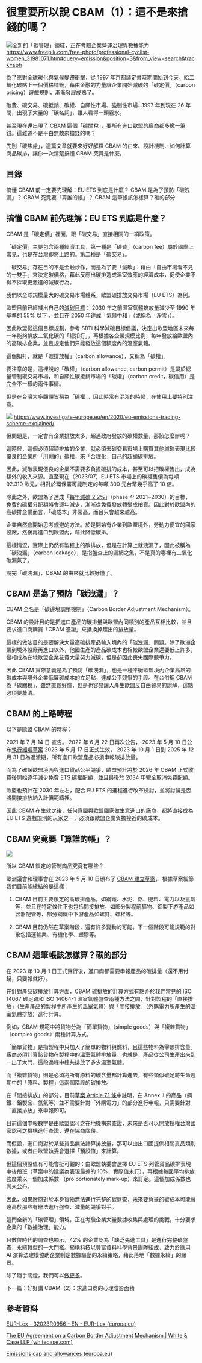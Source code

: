 # 很重要所以說 CBAM（1）：這不是來搶錢的嗎？
![全新的「碳管理」領域，正在考驗企業營運治理與數據能力](../005-Files/Pasted%20image%2020230716190624.png)
https://www.freepik.com/free-photo/professional-cyclist-women_31981071.htm#query=emission&position=3&from_view=search&track=sph

為了應對全球暖化與氣候變遷衝擊，從 1997 年京都議定書時期開始到今天，給二氧化碳貼上一個價格標籤，藉由金融的力量讓企業開始減碳的「碳定價」（carbon pricing）遊戲規則，漸漸發展成熟了。

碳費、碳交易、碳抵銷、碳權、自願性市場、強制性市場...1997 年到現在 26 年間，出現了大量的「碳名詞」，讓人看得一頭霧水。

甚至現在還出現了 CBAM 這個「碳關稅」，要所有進口歐盟的廠商都多繳一筆錢。這難道不是平白無故來搶錢的嗎？

先別「碳焦慮」，這篇文章就要來好好解釋 CBAM 的由來、設計機制、如何計算商品碳排，讓你一次清楚搞懂 CBAM 究竟是什麼。

## 目錄

搞懂 CBAM 前一定要先理解：EU ETS 到底是什麼？
CBAM 是為了預防「碳洩漏」？
CBAM 究竟要「算誰的帳」？
CBAM 這筆帳該怎樣算？碳的部分

## 搞懂 CBAM 前先理解：EU ETS 到底是什麼？

CBAM 是「碳定價」裡面，跟「碳交易」直接相關的一項政策。

「碳定價」主要包含兩種經濟工具，第一種是「碳費」（carbon fee）屬於國際上常見，也是在台灣即將上路的。第二種是「碳交易」。

「碳交易」存在目的不是金融炒作，而是為了要「減碳」：藉由「自由市場看不見的一雙手」來決定碳價格，藉此反應出碳排造成溫室效應的經濟成本，促使企業不得不採取更激進的減碳行為。

我們以全球規模最大的碳交易市場體系，歐盟碳排放交易市場（EU ETS）為例。

歐盟目前已經喊出自己的[減碳目標](https://climate.ec.europa.eu/eu-action/european-green-deal/2030-climate-target-plan_en)： 2030 年之前溫室氣體排放量減少至 1990 年基準的 55% 以下 ，並且在 2050 年達成「氣候中和」（或稱為「淨零」）。

因此歐盟從這個目標規劃，參考 SBTi 科學減碳目標倡議，決定出歐盟地區未來每一年能夠排放二氧化碳的「總扣打」，再根據各企業規模比例，每年發放給歐盟內的高碳排企業，並且規定他們只能發放這個額度內的溫室氣體。

這個扣打，就是「碳排放權」（carbon allowance），又稱為「碳權」。

要注意的是，這裡說的「碳權」（carbon allowance, carbon permit）是屬於總量管制碳交易市場，和自願性碳抵銷市場的「碳權」（carbon credit，碳信用）是完全不一樣的兩件事情。

但是在台灣大多翻譯皆稱為「碳權」，因此時常有混淆的時候，在使用上要特別注意。

![](../005-Files/Pasted%20image%2020230712151655.png)
https://www.investigate-europe.eu/en/2020/eu-emissions-trading-scheme-explained/

但問題是，一定會有企業排放太多，超過政府發放的碳權數量，那該怎麼辦呢？

這時候，這個必須超額排放的企業，就必須去碳交易市場上購買其他減碳表現比較優良的企業所「用剩的」碳權，來「合理化」自己的超額碳排放。

因此，減碳表現優良的企業不需要多負擔碳排的成本，甚至可以把碳權售出，成為額外的收入來源。直至現在（2023/07）EU ETS 市場上的碳權售價為每噸 92.310 歐元，相對於環保署可能制定的每噸 300 元台幣幾乎高了 10 倍。

除此之外，歐盟為了達成「[每年減碳 2.2%](https://climate.ec.europa.eu/eu-action/eu-emissions-trading-system-eu-ets/emissions-cap-and-allowances_en)」（phase 4: 2021~2030）的目標，免費的碳權分配額將會逐年減少，漸漸從免費發放轉變成拍賣。因此對於歐盟內的高碳排企業而言，「碳成本」非常高，而且只會越來越高。

企業自然會開始思考規避的方法。於是開始有企業到歐盟境外，勞動力便宜的國家設廠，然後再進口到歐盟內，藉此降低碳排。

這樣情況，實際上仍然有製程上的碳排放，但是在計算上就洩漏了，因此被稱為「碳洩漏」（carbon leakage），是指盤查上的漏網之魚，不是真的哪裡有二氧化碳漏氣了。

說完「碳洩漏」，CBAM 的由來就比較好懂了。

## CBAM 是為了預防「碳洩漏」？

CBAM 全名是「碳邊境調整機制」（Carbon Border Adjustment Mechanism）。

CBAM 的設計目的是把進口產品的碳排量與歐盟內同類別的產品互相比較，並且要求進口商購買「CBAM 憑證」來抵換掉超出的排放量。

這樣的做法目的是要解決大量高碳排產品輸入境內的「碳洩漏」問題。除了歐洲企業到境外設廠再進口以外，他國生產的產品碳成本也相較歐盟企業還要低上許多，變相成為在地歐盟企業花費大量努力減碳，但是卻因此喪失國際競爭力。

因此 CBAM 實際意義是為了預防「碳洩漏」，也是一種平衡歐盟境內企業高昂的碳成本與境外企業低廉碳成本的立足點，達成公平競爭的手段。在台俗稱 CBAM 為「碳關稅」，雖然直觀好懂，但是也容易讓人產生歐盟反自由貿易的誤解，這點必須要釐清。


## CBAM 的上路時程

以下是歐盟 CBAM 的時程：

2021 年 7 月 14 日 宣告。
2022 年 6 月 22 日再次公告， 
2023 年 5 月 10 日公布[執行細項草案](https://eur-lex.europa.eu/eli/reg/2023/956/oj)
2023 年 5 月 17 日正式生效，
2023 年 10 月 1 日到 2025 年 12 月 31 日為過渡期，所有進口歐盟產品必須申報碳排放量。

而為了確保歐盟境內與進口貨品公平競爭，歐盟預計將於 2026 年 CBAM 正式收費後開始逐年減少免費 ETS 碳權配額，並且最後於 2034 年完全取消免費配額。

歐盟也預計在 2030 年左右，配合 EU ETS 的進程進行改革檢討，並將討論是否將間接排放納入計價範疇裡。

因此 CBAM 在生效之後，任何意圖與歐盟國家做生意進口的廠商，都將直接成為 EU ETS 遊戲規則的玩家之一，必須跟歐盟企業負擔接近的碳成本。

## CBAM 究竟要「算誰的帳」？
![](../005-Files/截圖%202023-07-17%20上午9.59.12.png)

所以 CBAM 鎖定的管制商品究竟有哪些？

歐洲議會和理事會在 2023 年 5 月 10 日頒布了 [CBAM 建立草案](https://eur-lex.europa.eu/eli/reg/2023/956/oj)， 根據草案細節我們目前能總結的是這樣：

1. CBAM 目前主要鎖定的高碳排產品，如鋼鐵、水泥、鋁、肥料、電力以及氫氣等，並且在特定條件下也包括間接排放，如部分製程前驅物、鋁製下游產品如容器配管等、部分鋼鐵中下游產品如螺釘、螺栓等。

2. CBAM 目前仍然在草案階段，還有許多變動的可能。下一個階段可能規範的對象包括運輸業、有機化學、塑膠等。

## CBAM 這筆帳該怎樣算？碳的部分

在 2023 年 10 月 1 日正式實行後，進口商都需要申報產品的碳排量（還不用付錢，只要報就好）。

在針對產品碳排放計算方面，CBAM 碳排放的計算方式有點介於我們常見的 ISO 14067 碳足跡和 ISO 14064-1 溫室氣體盤查兩種方法之間，針對製程的「直接排放」（生產產品的製程中所產生的溫室氣體）與「間接排放」（外購電力所產生的溫室氣體排放）進行計算。

例如，CBAM 規範中將貨物分為「簡單貨物」（simple goods）與「複雜貨物」（complex goods）兩種計算方式。

「簡單貨物」是指製程中只加入了簡單的物料與燃料，且這些物料為零碳排含量。廠商必須計算該貨物在製程中的溫室氣體排放量，也就是，產品從公司生產出來到一出了大門，這段過程中總共排放了多少溫室氣體。

而「複雜貨物」則是必須將所有原料的碳含量都計算進去，有些類似碳足跡生命週期中的「原料、製程」這兩個階段的碳排放。

在「間接排放」的部分，目前[草案 Article 7.1 條](https://eur-lex.europa.eu/eli/reg/2023/956/oj)中註明，在 Annex II 的產品（鋼鐵、鋁製品、氫氣等）並不需要針對「外購電力」的部分進行申報，只需要針對「直接排放」來申報即可。

目前這個申報數字是由歐盟認可之在地機構來查證，未來是否可以開放授權台灣國家認可之機構進行查證，還在協商階段。

而假設，進口商對於某些貨品無法計算排放量，那可以由出口國提供相關貨品類別數據，或者由歐盟執委會選擇「預設值」來計算。

但這個預設值有可能會挺可觀的：由歐盟執委會選擇 EU ETS 列管貨品碳排表現中後段班（草案中的建議為表現最差的 10%，實際值未訂），再根據每國平均排放強度乘以一個加成係數 （pro portionately mark-up）來訂定。這個加成係數也尚未公布。

因此，如果廠商對於本身貨物無法進行完整的碳盤查，未來要負擔的碳成本可能會遠高於那些有辦法進行盤查、減量的競爭對手。

這門全新的「碳管理」領域，正在考驗企業大量數據收集與處理的挑戰，十分要求企業的「數據治理」能力。

且數位時代的調查也顯示，42% 的企業認為「缺乏先進工具」是進行完整碳盤查，永續轉型的一大門檻。櫛構科技以豐富資料科學背景團隊組成，致力於應用 AI 演算法建模協助企業制定數據驅動的永續策略，藉此落地「數據永續」的願景。

除了隨手關燈，我們可以[做更多](https://combogic.com/)。

下一篇：好好講 CBAM（2）：求進口商的心理陰影面積

## 參考資料

[EUR-Lex - 32023R0956 - EN - EUR-Lex (europa.eu)](https://eur-lex.europa.eu/eli/reg/2023/956/oj)

[The EU Agreement on a Carbon Border Adjustment Mechanism | White & Case LLP (whitecase.com)](https://www.whitecase.com/insight-alert/eu-agreement-carbon-border-adjustment-mechanism)

[Emissions cap and allowances (europa.eu)](https://climate.ec.europa.eu/eu-action/eu-emissions-trading-system-eu-ets/emissions-cap-and-allowances_en)
